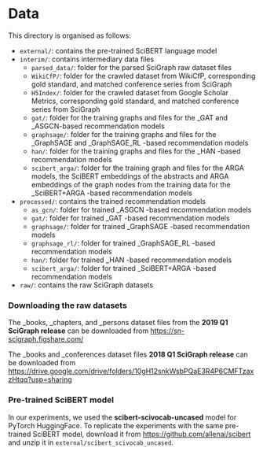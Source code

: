 # Data

This directory is organised as follows:
 - `external/`: contains the pre-trained SciBERT language model
 - `interim/`: contains intermediary data files
	- `parsed_data/`: folder for the parsed SciGraph raw dataset files
	- `WikiCfP/`: folder for the crawled dataset from WikiCfP, corresponding gold standard, and matched conference series from SciGraph
	- `H5Index/`: folder for the crawled dataset from Google Scholar Metrics, corresponding gold standard, and matched conference series from SciGraph 
	- `gat/`: folder for the training graphs and files for the _GAT and _ASGCN-based recommendation models
	- `graphsage/`: folder for the training graphs and files for the _GraphSAGE and _GraphSAGE_RL -based recommendation models
	- `han/`: folder for the training graphs and files for the _HAN -based recommendation models
	- `scibert_arga/`: folder for the training graph and files for the ARGA models, the SciBERT embeddings of the abstracts and ARGA embeddings of the graph nodes from the training data for the _SciBERT+ARGA -based recommendation models
 - `processed/`: contains the trained recommendation models
	- `as_gcn/`: folder for trained _ASGCN -based recommendation models
	- `gat/`: folder for trained _GAT -based recommendation models
	- `graphsage/`: folder for trained _GraphSAGE -based recommendation models
	- `graphsage_rl/`: folder for trained _GraphSAGE_RL -based recommendation models
	- `han/`: folder for trained _HAN -based recommendation models
	- `scibert_arga/`:	folder for trained _SciBERT+ARGA -based recommendation models
 - `raw/`: contains the raw SciGraph datasets
 
### Downloading the raw datasets

The _books, _chapters, and _persons dataset files from the **2019 Q1 SciGraph release** can be downloaded from https://sn-scigraph.figshare.com/ 

The _books and _conferences dataset files **2018 Q1 SciGraph release** can be downloaded from https://drive.google.com/drive/folders/10gH12snkWsbPQaE3R4P6CMFTzaxzHtqq?usp=sharing 

### Pre-trained SciBERT model

In our experiments, we used the **scibert-scivocab-uncased** model for PyTorch HuggingFace.
To replicate the experiments with the same pre-trained SciBERT model, download it from https://github.com/allenai/scibert and unzip it in `external/scibert_scivocab_uncased`.